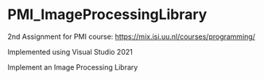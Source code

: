 # PMI_ImageProcessingLibrary

2nd Assignment for PMI course: https://mix.isi.uu.nl/courses/programming/

Implemented using Visual Studio 2021

Implement an Image Processing Library
